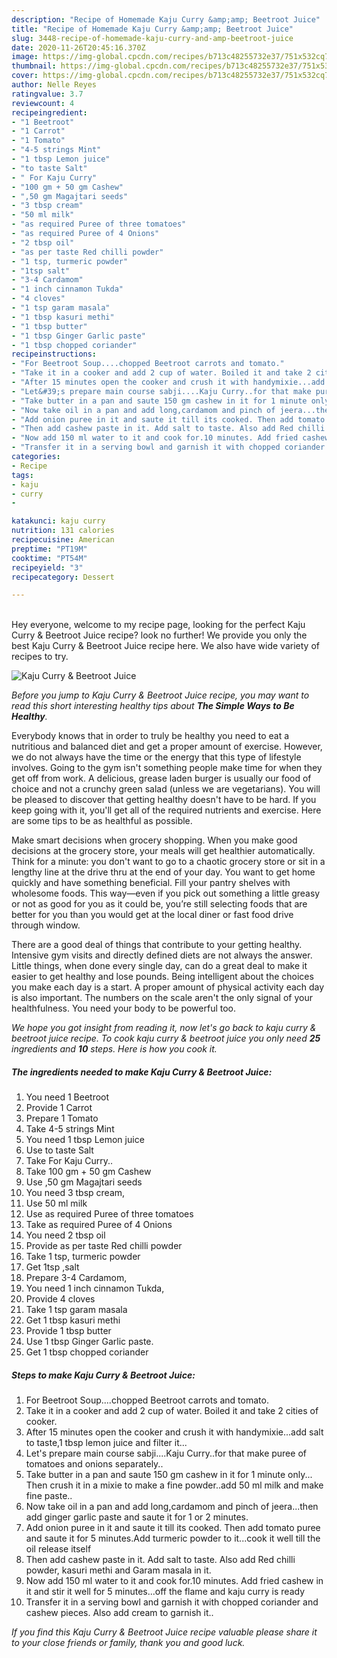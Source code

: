 ```yaml
---
description: "Recipe of Homemade Kaju Curry &amp;amp; Beetroot Juice"
title: "Recipe of Homemade Kaju Curry &amp;amp; Beetroot Juice"
slug: 3448-recipe-of-homemade-kaju-curry-and-amp-beetroot-juice
date: 2020-11-26T20:45:16.370Z
image: https://img-global.cpcdn.com/recipes/b713c48255732e37/751x532cq70/kaju-curry-beetroot-juice-recipe-main-photo.jpg
thumbnail: https://img-global.cpcdn.com/recipes/b713c48255732e37/751x532cq70/kaju-curry-beetroot-juice-recipe-main-photo.jpg
cover: https://img-global.cpcdn.com/recipes/b713c48255732e37/751x532cq70/kaju-curry-beetroot-juice-recipe-main-photo.jpg
author: Nelle Reyes
ratingvalue: 3.7
reviewcount: 4
recipeingredient:
- "1 Beetroot"
- "1 Carrot"
- "1 Tomato"
- "4-5 strings Mint"
- "1 tbsp Lemon juice"
- "to taste Salt"
- " For Kaju Curry"
- "100 gm + 50 gm Cashew"
- ",50 gm Magajtari seeds"
- "3 tbsp cream"
- "50 ml milk"
- "as required Puree of three tomatoes"
- "as required Puree of 4 Onions"
- "2 tbsp oil"
- "as per taste Red chilli powder"
- "1 tsp, turmeric powder"
- "1tsp salt"
- "3-4 Cardamom"
- "1 inch cinnamon Tukda"
- "4 cloves"
- "1 tsp garam masala"
- "1 tbsp kasuri methi"
- "1 tbsp butter"
- "1 tbsp Ginger Garlic paste"
- "1 tbsp chopped coriander"
recipeinstructions:
- "For Beetroot Soup....chopped Beetroot carrots and tomato."
- "Take it in a cooker and add 2 cup of water. Boiled it and take 2 cities of cooker."
- "After 15 minutes open the cooker and crush it with handymixie...add salt to taste,1 tbsp lemon juice and filter it..."
- "Let&#39;s prepare main course sabji....Kaju Curry..for that make puree of tomatoes and onions separately.."
- "Take butter in a pan and saute 150 gm cashew in it for 1 minute only... Then crush it in a mixie to make a fine powder..add 50 ml milk and make fine paste.."
- "Now take oil in a pan and add long,cardamom and pinch of jeera...then add ginger garlic paste and saute it for 1 or 2 minutes."
- "Add onion puree in it and saute it till its cooked. Then add tomato puree and saute it for 5 minutes.Add turmeric powder to it...cook it well till the oil release itself"
- "Then add cashew paste in it. Add salt to taste. Also add Red chilli powder, kasuri methi and Garam masala in it."
- "Now add 150 ml water to it and cook for.10 minutes. Add fried cashew in it and stir it well for 5 minutes...off the flame and kaju curry is ready"
- "Transfer it in a serving bowl and garnish it with chopped coriander and cashew pieces. Also add cream to garnish it.."
categories:
- Recipe
tags:
- kaju
- curry
- 

katakunci: kaju curry  
nutrition: 131 calories
recipecuisine: American
preptime: "PT19M"
cooktime: "PT54M"
recipeyield: "3"
recipecategory: Dessert

---
```

<br>
Hey everyone, welcome to my recipe page, looking for the perfect Kaju Curry &amp; Beetroot Juice recipe? look no further! We provide you only the best Kaju Curry &amp; Beetroot Juice recipe here. We also have wide variety of recipes to try.
<br>


![Kaju Curry &amp; Beetroot Juice](https://img-global.cpcdn.com/recipes/b713c48255732e37/751x532cq70/kaju-curry-beetroot-juice-recipe-main-photo.jpg)

<i>Before you jump to Kaju Curry &amp; Beetroot Juice recipe, you may want to read this short interesting healthy tips about <strong>The Simple Ways to Be Healthy</strong>.</i>

Everybody knows that in order to truly be healthy you need to eat a nutritious and balanced diet and get a proper amount of exercise. However, we do not always have the time or the energy that this type of lifestyle involves. Going to the gym isn't something people make time for when they get off from work. A delicious, grease laden burger is usually our food of choice and not a crunchy green salad (unless we are vegetarians). You will be pleased to discover that getting healthy doesn't have to be hard. If you keep going with it, you'll get all of the required nutrients and exercise. Here are some tips to be as healthful as possible.

Make smart decisions when grocery shopping. When you make good decisions at the grocery store, your meals will get healthier automatically. Think for a minute: you don't want to go to a chaotic grocery store or sit in a lengthy line at the drive thru at the end of your day. You want to get home quickly and have something beneficial. Fill your pantry shelves with wholesome foods. This way—even if you pick out something a little greasy or not as good for you as it could be, you’re still selecting foods that are better for you than you would get at the local diner or fast food drive through window.

There are a good deal of things that contribute to your getting healthy. Intensive gym visits and directly defined diets are not always the answer. Little things, when done every single day, can do a great deal to make it easier to get healthy and lose pounds. Being intelligent about the choices you make each day is a start. A proper amount of physical activity each day is also important. The numbers on the scale aren't the only signal of your healthfulness. You need your body to be powerful too. 


<i>We hope you got insight from reading it, now let's go back to kaju curry &amp; beetroot juice recipe. To cook kaju curry &amp; beetroot juice you only need <strong>25</strong> ingredients and <strong>10</strong> steps. Here is how you cook it.
</i>

##### The ingredients needed to make Kaju Curry &amp; Beetroot Juice:

1. You need 1 Beetroot
1. Provide 1 Carrot
1. Prepare 1 Tomato
1. Take 4-5 strings Mint
1. You need 1 tbsp Lemon juice
1. Use to taste Salt
1. Take  For Kaju Curry..
1. Take 100 gm + 50 gm Cashew
1. Use ,50 gm Magajtari seeds
1. You need 3 tbsp cream,
1. Use 50 ml milk
1. Use as required Puree of three tomatoes
1. Take as required Puree of 4 Onions
1. You need 2 tbsp oil
1. Provide as per taste Red chilli powder
1. Take 1 tsp, turmeric powder
1. Get 1tsp ,salt
1. Prepare 3-4 Cardamom,
1. You need 1 inch cinnamon Tukda,
1. Provide 4 cloves
1. Take 1 tsp garam masala
1. Get 1 tbsp kasuri methi
1. Provide 1 tbsp butter
1. Use 1 tbsp Ginger Garlic paste.
1. Get 1 tbsp chopped coriander


##### Steps to make Kaju Curry &amp; Beetroot Juice:

1. For Beetroot Soup....chopped Beetroot carrots and tomato.
1. Take it in a cooker and add 2 cup of water. Boiled it and take 2 cities of cooker.
1. After 15 minutes open the cooker and crush it with handymixie...add salt to taste,1 tbsp lemon juice and filter it...
1. Let&#39;s prepare main course sabji....Kaju Curry..for that make puree of tomatoes and onions separately..
1. Take butter in a pan and saute 150 gm cashew in it for 1 minute only... Then crush it in a mixie to make a fine powder..add 50 ml milk and make fine paste..
1. Now take oil in a pan and add long,cardamom and pinch of jeera...then add ginger garlic paste and saute it for 1 or 2 minutes.
1. Add onion puree in it and saute it till its cooked. Then add tomato puree and saute it for 5 minutes.Add turmeric powder to it...cook it well till the oil release itself
1. Then add cashew paste in it. Add salt to taste. Also add Red chilli powder, kasuri methi and Garam masala in it.
1. Now add 150 ml water to it and cook for.10 minutes. Add fried cashew in it and stir it well for 5 minutes...off the flame and kaju curry is ready
1. Transfer it in a serving bowl and garnish it with chopped coriander and cashew pieces. Also add cream to garnish it..


<i>If you find this Kaju Curry &amp; Beetroot Juice recipe valuable please share it to your close friends or family, thank you and good luck.</i>
